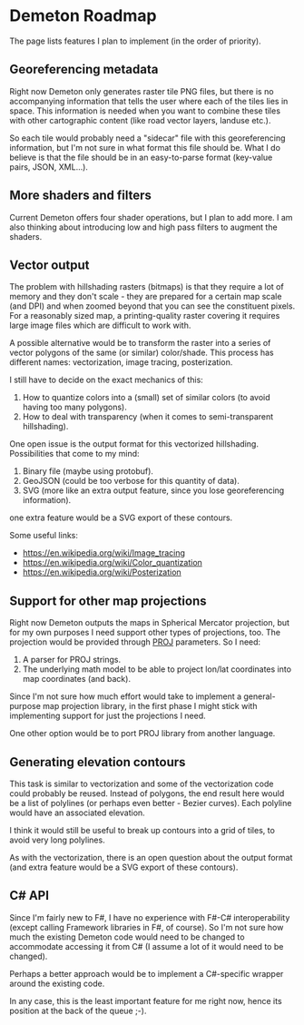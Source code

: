 # Demeton Roadmap

The page lists features I plan to implement (in the order of priority).

## Georeferencing metadata
Right now Demeton only generates raster tile PNG files, but there is no accompanying information that tells the user where each of the tiles lies in space. This information is needed when you want to combine these tiles with other cartographic content (like road vector layers, landuse etc.). 

So each tile would probably need a "sidecar" file with this georeferencing information, but I'm not sure in what format this file should be. What I do believe is that the file should be in an easy-to-parse format (key-value pairs, JSON, XML...).

## More shaders and filters
Current Demeton offers four shader operations, but I plan to add more. I am also thinking about introducing low and high pass filters to augment the shaders.

## Vector output
The problem with hillshading rasters (bitmaps) is that they require a lot of memory and they don't scale - they are prepared for a certain map scale (and DPI) and when zoomed beyond that you can see the constituent pixels. For a reasonably sized map, a printing-quality raster covering it requires large image files which are difficult to work with.

A possible alternative would be to transform the raster into a series of vector polygons of the same (or similar) color/shade. This process has different names: vectorization, image tracing, posterization. 

I still have to decide on the exact mechanics of this: 
1. How to quantize colors into a (small) set of similar colors (to avoid having too many polygons).   
1. How to deal with transparency (when it comes to semi-transparent hillshading).

One open issue is the output format for this vectorized hillshading. Possibilities that come to my mind:
1. Binary file (maybe using protobuf).
1. GeoJSON (could be too verbose for this quantity of data).
1. SVG (more like an extra output feature, since you lose georeferencing information).

one extra feature would be a SVG export of these contours.

Some useful links: 
- https://en.wikipedia.org/wiki/Image_tracing
- https://en.wikipedia.org/wiki/Color_quantization
- https://en.wikipedia.org/wiki/Posterization

## Support for other map projections
Right now Demeton outputs the maps in Spherical Mercator projection, but for my own purposes I need support other types of projections, too. The projection would be provided through [PROJ](https://proj.org/usage/projections.html) parameters. 
So I need: 
1. A parser for PROJ strings.
1. The underlying math model to be able to project lon/lat coordinates into map coordinates (and back).

Since I'm not sure how much effort would take to implement a general-purpose map projection library, in the first phase I might stick with implementing support for just the projections I need.

One other option would be to port PROJ library from another language.

## Generating elevation contours
This task is similar to vectorization and some of the vectorization code could probably be reused. Instead of polygons, the end result here would be a list of polylines (or perhaps even better - Bezier curves). Each polyline would have an associated elevation. 

I think it would still be useful to break up contours into a grid of tiles, to avoid very long polylines.

As with the vectorization, there is an open question about the output format (and extra feature would be a SVG export of these contours).

## C# API
Since I'm fairly new to F#, I have no experience with F#-C# interoperability (except calling Framework libraries in F#, of course). So I'm not sure how much the existing Demeton code would need to be changed to accommodate accessing it from C# (I assume a lot of it would need to be changed).

Perhaps a better approach would be to implement a C#-specific wrapper around the existing code.

In any case, this is the least important feature for me right now, hence its position at the back of the queue ;-).